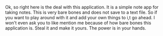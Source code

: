 Ok, so right here is the deal with this application. It is a simple note app for taking notes. This is very bare bones and does not save to a text file. So if you want to play around with it and add your own things to i,t go ahead. I won't even ask you to like mention me because of how bare bones this application is. Steal it and make it yours. The power is in your hands. 
